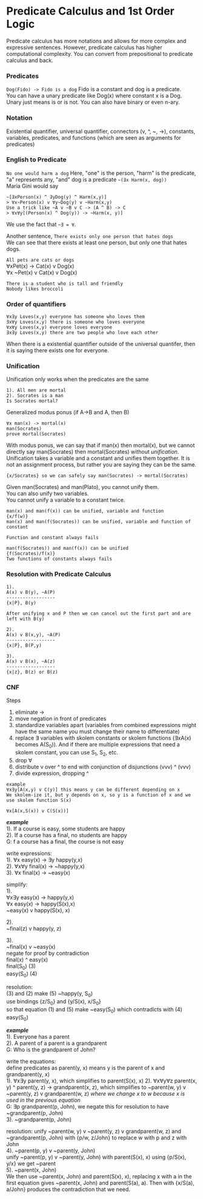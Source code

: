 # Predicate Calculus and 1st Order Logic
Predicate calculus has more notations and allows for more complex and expressive sentences. However, predicate calculus has higher computational complexity. You can convert from prepositional to predicate calculus and back. 

### Predicates
```Dog(Fido) -> Fido is a dog``` Fido is a constant and dog is a predicate.  
You can have a unary predicate like Dog(x) where constant x is a Dog. Unary just means is or is not. You can also have binary or even n-ary. 

### Notation
Existential quantifier, universal quantifier, connectors (v, ^, ~, ->), constants, variables, predicates, and functions (which are seen as arguments for predicates)

### English to Predicate
```No one would harm a dog``` Here, "one" is the person, "harm" is the predicate, "a" represents any, "and" dog is a predicate
```~(∃x Harm(x, dog))```  
Maria Gini would say 
```
~[∃xPerson(x) ^ ∃yDog(y) ^ Harm(x,y)]
> ∀x~Person(x) v ∀y~Dog(y) v ~Harm(x,y)
Use a trick like ~A v ~B v C -> (A ^ B) -> C
> ∀x∀y[(Person(x) ^ Dog(y)) -> ~Harm(x, y)]
```  
We use the fact that ```~∃ = ∀```.  

Another sentence, ```There exists only one person that hates dogs```  
We can see that there exists at least one person, but only one that hates dogs.  

```All pets are cats or dogs```  
∀xPet(x) -> Cat(x) v Dog(x)  
∀x ~Pet(x) v Cat(x) v Dog(x)

```There is a student who is tall and friendly```  
```Nobody likes broccoli```  

### Order of quantifiers
```
∀x∃y Loves(x,y) everyone has someone who loves them
∃x∀y Loves(x,y) there is someone who loves everyone
∀x∀y Loves(x,y) everyone loves everyone
∃x∃y Loves(x,y) there are two people who love each other
```
When there is a existential quantifier outside of the universal quantifer, then it is saying there exists one for everyone. 


### Unification
Unification only works when the predicates are the same

```
1). All men are mortal
2). Socrates is a man
Is Socrates mortal?
```
Generalized modus ponus (if A->B and A, then B)
```
∀x man(x) -> mortal(x)
man(Socrates)
prove mortal(Socrates)
```
With modus ponus, we can say that if man(x) then mortal(x), but we cannot directly say man(Socrates) then mortal(Socrates) without *unification*. Unification takes a variable and a constant and unifies them together. It is not an assignment process, but rather you are saying they can be the same. 
```
{x/Socrates} so we can safely say man(Socrates) -> mortal(Socrates)
```
Given man(Socrates) and man(Plato), you cannot unify them.  
You can also unify two variables.  
You cannot unify a variable to a constant twice. 
```
man(x) and man(f(x)) can be unified, variable and function
{x/f(w)}
man(x) and man(f(Socrates)) can be unified, variable and function of constant

Function and constant always fails

man(f(Socrates)) and man(f(x)) can be unified
{f(Socrates)/f(x)}
Two functions of constants always fails
```

### Resolution with Predicate Calculus
```
1). 
A(x) v B(y), ~A(P)
------------------
{x|P}, B(y)

After unifying x and P then we can cancel out the first part and are left with B(y)

2).
A(x) v B(x,y), ~A(P)
------------------
{x|P}, B(P,y)

3).
A(x) v B(x), ~A(z)
------------------
{x|z}, B(z) or B(z)
```

### CNF
Steps
1. eliminate ->
2. move negation in front of predicates
3. standardize variables apart (variables from combined expressions might have the same name you must change their name to differentiate)
4. replace ∃ variables with skolem constants or skolem functions (∃xA(x) becomes A(S<sub>0</sub>)). And if there are multiple expressions that need a skolem constant, you can use S<sub>1</sub>, S<sub>2</sub>, etc.
5. drop ∀
6. distribute v over ^ to end with conjunction of disjunctions (vvv) ^ (vvv)
7. divide expression, dropping ^
```
example
∀x∃y[A(x,y) v C(y)] this means y can be different depending on x
We skolem-ize it, but y depends on x, so y is a function of x and we use skolem function S(x) 

∀x[A(x,S(x)) v C(S(x))]
```

***example***  
1). If a course is easy, some students are happy  
2). If a course has a final, no students are happy    
G: f a course has a final, the course is not easy  

write expressions:  
1). ∀x easy(x) -> ∃y happy(y,x)  
2). ∀x∀y final(x) -> ~happy(y,x)  
3). ∀x final(x) -> ~easy(x)  

simplify:  
1).  
∀x∃y easy(x) -> happy(y,x)  
∀x easy(x) -> happy(S(x),x)  
~easy(x) v happy(S(x), x)  

2).   
~final(z) v happy(y, z)  

3).   
~final(x) v ~easy(x)  
negate for proof by contradiction  
final(x) ^ easy(x)  
final(S<sub>0</sub>) (3)  
easy(S<sub>0</sub>) (4)  

resolution:  
(3) and (2) make (5) ~happy(y, S<sub>0</sub>)  
use bindings {z/S<sub>0</sub>} and {y/S(x), x/S<sub>0</sub>}  
so that equation (1) and (5) make ~easy(S<sub>0</sub>) which contradicts with (4) easy(S<sub>0</sub>)  

***example***  
1). Everyone has a parent  
2). A parent of a parent is a grandparent  
G: Who is the grandparent of John?  

write the equations:  
define predicates as parent(y, x) means y is the parent of x and grandparent(y, x)  
1). ∀x∃y parent(y, x), which simplifies to parent(S(x), x)
2). ∀x∀y∀z parent(x, y) ^ parent(y, z) -> grandparent(x, z), which simplifies to ~parent(w, y) v ~parent(y, z) v grandparent(w, z) *where we change x to w because x is used in the previous equation*  
G: ∃p grandparent(p, John), we negate this for resolution to have ~grandparent(p, John)  
3). ~grandparent(p, John)  

resolution:
unify ~parent(w, y) v ~parent(y, z) v grandparent(w, z) and ~grandparent(p, John) with {p/w, z/John} to replace w with p and z with John  
4). ~parent(p, y) v ~parent(y, John)  
unify ~parent(p, y) v ~parent(y, John) with parent(S(x), x) using {p/S(x), y/x} we get ~parent  
5). ~parent(x, John)  
We then use ~parent(x, John) and parent(S(x), x), replacing x with a in the first equation gives ~parent(x, John) and parent(S(a), a). Then with {x/S(a), a/John} produces the contradiction that we need. 